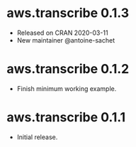 # aws.transcribe 0.1.3

* Released on CRAN 2020-03-11
* New maintainer @antoine-sachet

# aws.transcribe 0.1.2

* Finish minimum working example.

# aws.transcribe 0.1.1

* Initial release.
